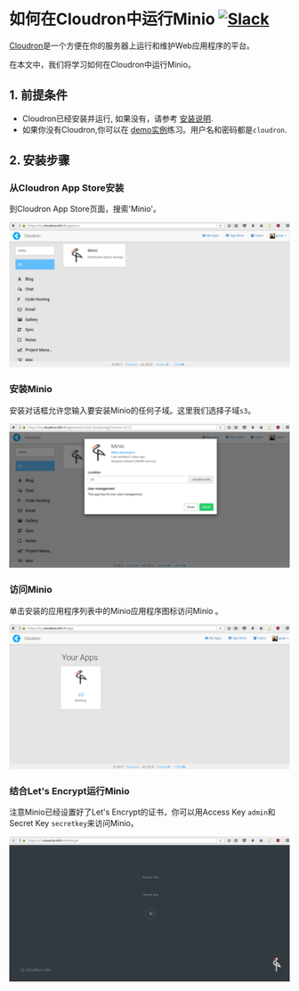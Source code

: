 # 如何在Cloudron中运行Minio [![Slack](https://slack.minio.io/slack?type=svg)](https://slack.minio.io)

[Cloudron](https://cloudron.io)是一个方便在你的服务器上运行和维护Web应用程序的平台。 

在本文中，我们将学习如何在Cloudron中运行Minio。

## 1. 前提条件

* Cloudron已经安装并运行, 如果没有，请参考 [安装说明](https://cloudron.io/get.html#selfhost).
* 如果你没有Cloudron,你可以在 [demo实例](https://my-demo.cloudron.me)练习。用户名和密码都是`cloudron`.

## 2. 安装步骤

### 从Cloudron App Store安装

到Cloudron App Store页面，搜索'Minio'。

  ![Minio in Cloudron App Store](../screenshots/cloudron/appstore.png?raw=true "Search for Minio on Cloudron App Store")


### 安装Minio

安装对话框允许您输入要安装Minio的任何子域。这里我们选择子域`s3`。

  ![Install Cloudron](../screenshots/cloudron/install.png?raw=true "Install Minio on any subdomain")

### 访问Minio

单击安装的应用程序列表中的Minio应用程序图标访问Minio 。

  ![Minio is installed on Cloudron](../screenshots/cloudron/installed.png?raw=true "Minio is installed and running")

### 结合Let's Encrypt运行Minio

注意Minio已经设置好了Let's Encrypt的证书，你可以用Access Key `admin`和Secret Key `secretkey`来访问Minio。

  ![Minio运行于Cloudron](../screenshots/cloudron/running.png?raw=true "Minio is live with Lets Encrypt")


